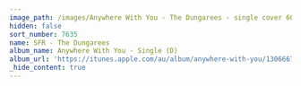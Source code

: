 ```yaml
---
image_path: /images/Anywhere With You - The Dungarees - single cover 600px.jpeg
hidden: false
sort_number: 7635
name: SFR - The Dungarees
album_name: Anywhere With You - Single (D)
album_url: 'https://itunes.apple.com/au/album/anywhere-with-you/1306667437?i=1306668162'
_hide_content: true
---
```


